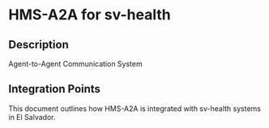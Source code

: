 # HMS-A2A for sv-health

## Description

Agent-to-Agent Communication System

## Integration Points

This document outlines how HMS-A2A is integrated with sv-health systems in El Salvador.
